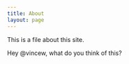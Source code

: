 ```yaml
---
title: About
layout: page
---
```


This is a file about this site.

Hey @vincew, what do you think of this?